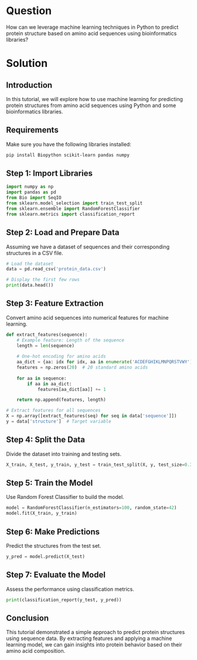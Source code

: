 # Question
How can we leverage machine learning techniques in Python to predict protein structure based on amino acid sequences using bioinformatics libraries?

# Solution

## Introduction
In this tutorial, we will explore how to use machine learning for predicting protein structures from amino acid sequences using Python and some bioinformatics libraries.

## Requirements
Make sure you have the following libraries installed:
```bash
pip install Biopython scikit-learn pandas numpy
```

## Step 1: Import Libraries
```python
import numpy as np
import pandas as pd
from Bio import SeqIO
from sklearn.model_selection import train_test_split
from sklearn.ensemble import RandomForestClassifier
from sklearn.metrics import classification_report
```

## Step 2: Load and Prepare Data
Assuming we have a dataset of sequences and their corresponding structures in a CSV file.

```python
# Load the dataset
data = pd.read_csv('protein_data.csv')

# Display the first few rows
print(data.head())
```

## Step 3: Feature Extraction
Convert amino acid sequences into numerical features for machine learning.

```python
def extract_features(sequence):
    # Example feature: Length of the sequence
    length = len(sequence)
    
    # One-hot encoding for amino acids
    aa_dict = {aa: idx for idx, aa in enumerate('ACDEFGHIKLMNPQRSTVWY')}
    features = np.zeros(20)  # 20 standard amino acids
    
    for aa in sequence:
        if aa in aa_dict:
            features[aa_dict[aa]] += 1

    return np.append(features, length)

# Extract features for all sequences
X = np.array([extract_features(seq) for seq in data['sequence']])
y = data['structure']  # Target variable
```

## Step 4: Split the Data
Divide the dataset into training and testing sets.

```python
X_train, X_test, y_train, y_test = train_test_split(X, y, test_size=0.3, random_state=42)
```

## Step 5: Train the Model
Use Random Forest Classifier to build the model.

```python
model = RandomForestClassifier(n_estimators=100, random_state=42)
model.fit(X_train, y_train)
```

## Step 6: Make Predictions
Predict the structures from the test set.

```python
y_pred = model.predict(X_test)
```

## Step 7: Evaluate the Model
Assess the performance using classification metrics.

```python
print(classification_report(y_test, y_pred))
```

## Conclusion
This tutorial demonstrated a simple approach to predict protein structures using sequence data. By extracting features and applying a machine learning model, we can gain insights into protein behavior based on their amino acid composition.